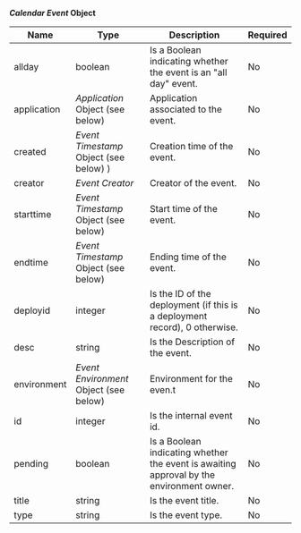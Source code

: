 **_Calendar Event_ Object**

| Name | Type | Description | Required |
| ---- | ---- | ----------- | -------- |
| allday | boolean | Is a Boolean indicating whether the event is an "all day" event. | No |
| application | _Application_ Object (see below) | Application associated to the event. | No |
| created | _Event Timestamp_ Object (see below) ) | Creation time of the event. | No |
| creator | _Event Creator_ | Creator of the event. | No |
| starttime | _Event Timestamp_ Object (see below) | Start time of the event. | No |
| endtime | _Event Timestamp_ Object (see below) | Ending time of the event. | No |
| deployid | integer | Is the ID of the deployment (if this is a deployment record), 0 otherwise. | No |
| desc | string | Is the Description of the event. | No |
| environment | _Event Environment_ Object (see below) | Environment for the even.t | No |
| id | integer | Is the internal event id. | No |
| pending | boolean | Is a Boolean indicating whether the event is awaiting approval by the environment owner. | No |
| title | string | Is the event title. | No |
| type | string | Is the event type. | No |
